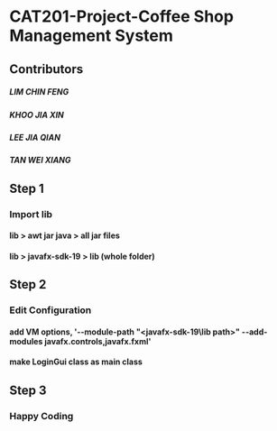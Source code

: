 # CAT201-Project-Coffee Shop Management System

## Contributors
##### LIM CHIN FENG
##### KHOO JIA XIN
##### LEE JIA QIAN
##### TAN WEI XIANG

## Step 1
### Import lib
#### lib > awt jar java > all jar files
#### lib > javafx-sdk-19 > lib (whole folder)

## Step 2
### Edit Configuration
#### add VM options, '--module-path "<javafx-sdk-19\lib path>" --add-modules javafx.controls,javafx.fxml'
#### make LoginGui class as main class

## Step 3
### Happy Coding
